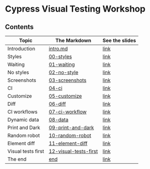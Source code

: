 # Cypress Visual Testing Workshop

## Contents

<!-- prettier-ignore-start -->
Topic | The Markdown | See the slides
---|---|---
Introduction | [intro.md](slides/intro/PITCHME.md) | [link](https://glebbahmutov.com/cypress-visual-testing-workshop/?p=intro)
Styles | [00-styles](slides/00-styles/PITCHME.md) | [link](https://glebbahmutov.com/cypress-visual-testing-workshop/?p=00-styles)
Waiting | [01-waiting](slides/01-waiting/PITCHME.md) | [link](https://glebbahmutov.com/cypress-visual-testing-workshop/?p=01-waiting)
No styles | [02-no-style](slides/02-no-style/PITCHME.md) | [link](https://glebbahmutov.com/cypress-visual-testing-workshop/?p=02-no-style)
Screenshots | [03-screenshots](slides/03-screenshots/PITCHME.md) | [link](https://glebbahmutov.com/cypress-visual-testing-workshop/?p=03-screenshots)
CI | [04-ci](slides/04-ci/PITCHME.md) | [link](https://glebbahmutov.com/cypress-visual-testing-workshop/?p=04-ci)
Customize | [05-customize](slides/05-customize/PITCHME.md) | [link](https://glebbahmutov.com/cypress-visual-testing-workshop/?p=05-customize)
Diff | [06-diff](slides/06-diff/PITCHME.md) | [link](https://glebbahmutov.com/cypress-visual-testing-workshop/?p=06-diff)
CI workflows | [07-ci-workflow](slides/07-ci-workflow/PITCHME.md) | [link](https://glebbahmutov.com/cypress-visual-testing-workshop/?p=07-ci-workflow)
Dynamic data | [08-data](slides/08-data/PITCHME.md) | [link](https://glebbahmutov.com/cypress-visual-testing-workshop/?p=08-data)
Print and Dark | [09-print-and-dark](slides/09-print-and-dark/PITCHME.md) | [link](https://glebbahmutov.com/cypress-visual-testing-workshop/?p=09-print-and-dark)
Random robot | [10-random-robot](slides/10-random-robot/PITCHME.md) | [link](https://glebbahmutov.com/cypress-visual-testing-workshop/?p=10-random-robot)
Element diff | [11-element-diff](slides/11-element-diff/PITCHME.md) | [link](https://glebbahmutov.com/cypress-visual-testing-workshop/?p=11-element-diff)
Visual tests first | [12-visual-tests-first](slides/12-visual-tests-first/PITCHME.md) | [link](https://glebbahmutov.com/cypress-visual-testing-workshop/?p=12-visual-tests-first)
The end | [end](slides/end/PITCHME.md) | [link](https://glebbahmutov.com/cypress-visual-testing-workshop/?p=end)
<!-- prettier-ignore-end -->

